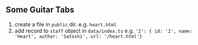 ## Some Guitar Tabs

1. create a file in `public` dir. e.g. `heart.html`
2. add record to `staff` object in `data/index.ts` e.g. `'2': { id: '2', name: 'Heart', author: 'Satoshi', url: '/heart.html'}` 